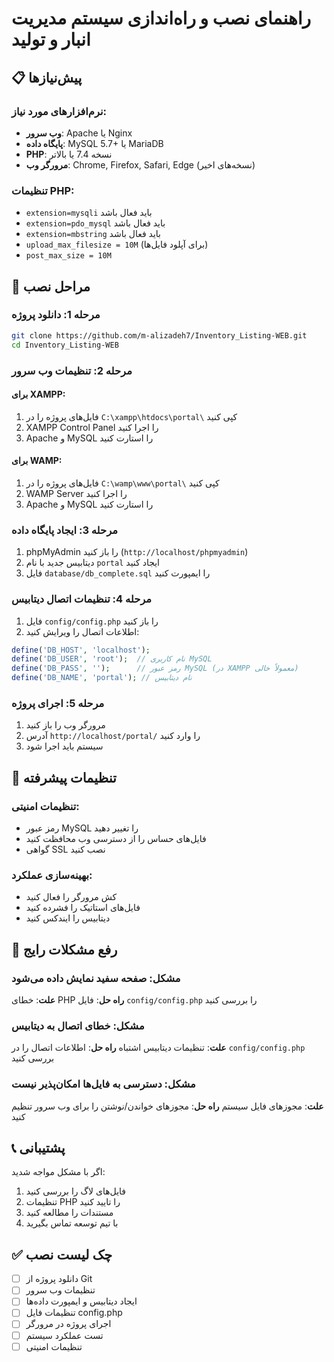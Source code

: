 # راهنمای نصب و راه‌اندازی سیستم مدیریت انبار و تولید

## 📋 پیش‌نیازها

### نرم‌افزارهای مورد نیاز:
- **وب سرور**: Apache یا Nginx
- **پایگاه داده**: MySQL 5.7+ یا MariaDB
- **PHP**: نسخه 7.4 یا بالاتر
- **مرورگر وب**: Chrome, Firefox, Safari, Edge (نسخه‌های اخیر)

### تنظیمات PHP:
- `extension=mysqli` باید فعال باشد
- `extension=pdo_mysql` باید فعال باشد
- `extension=mbstring` باید فعال باشد
- `upload_max_filesize = 10M` (برای آپلود فایل‌ها)
- `post_max_size = 10M`

## 🚀 مراحل نصب

### مرحله 1: دانلود پروژه
```bash
git clone https://github.com/m-alizadeh7/Inventory_Listing-WEB.git
cd Inventory_Listing-WEB
```

### مرحله 2: تنظیمات وب سرور

#### برای XAMPP:
1. فایل‌های پروژه را در `C:\xampp\htdocs\portal\` کپی کنید
2. XAMPP Control Panel را اجرا کنید
3. Apache و MySQL را استارت کنید

#### برای WAMP:
1. فایل‌های پروژه را در `C:\wamp\www\portal\` کپی کنید
2. WAMP Server را اجرا کنید
3. Apache و MySQL را استارت کنید

### مرحله 3: ایجاد پایگاه داده
1. phpMyAdmin را باز کنید (`http://localhost/phpmyadmin`)
2. دیتابیس جدید با نام `portal` ایجاد کنید
3. فایل `database/db_complete.sql` را ایمپورت کنید

### مرحله 4: تنظیمات اتصال دیتابیس
1. فایل `config/config.php` را باز کنید
2. اطلاعات اتصال را ویرایش کنید:
```php
define('DB_HOST', 'localhost');
define('DB_USER', 'root');  // نام کاربری MySQL
define('DB_PASS', '');      // رمز عبور MySQL (در XAMPP معمولاً خالی)
define('DB_NAME', 'portal'); // نام دیتابیس
```

### مرحله 5: اجرای پروژه
1. مرورگر وب را باز کنید
2. آدرس `http://localhost/portal/` را وارد کنید
3. سیستم باید اجرا شود

## 🔧 تنظیمات پیشرفته

### تنظیمات امنیتی:
- رمز عبور MySQL را تغییر دهید
- فایل‌های حساس را از دسترسی وب محافظت کنید
- گواهی SSL نصب کنید

### بهینه‌سازی عملکرد:
- کش مرورگر را فعال کنید
- فایل‌های استاتیک را فشرده کنید
- دیتابیس را ایندکس کنید

## 🐛 رفع مشکلات رایج

### مشکل: صفحه سفید نمایش داده می‌شود
**علت**: خطای PHP
**راه حل**: فایل `config/config.php` را بررسی کنید

### مشکل: خطای اتصال به دیتابیس
**علت**: تنظیمات دیتابیس اشتباه
**راه حل**: اطلاعات اتصال را در `config/config.php` بررسی کنید

### مشکل: دسترسی به فایل‌ها امکان‌پذیر نیست
**علت**: مجوزهای فایل سیستم
**راه حل**: مجوزهای خواندن/نوشتن را برای وب سرور تنظیم کنید

## 📞 پشتیبانی

اگر با مشکل مواجه شدید:
1. فایل‌های لاگ را بررسی کنید
2. تنظیمات PHP را تایید کنید
3. مستندات را مطالعه کنید
4. با تیم توسعه تماس بگیرید

## ✅ چک لیست نصب

- [ ] دانلود پروژه از Git
- [ ] تنظیمات وب سرور
- [ ] ایجاد دیتابیس و ایمپورت داده‌ها
- [ ] تنظیمات فایل config.php
- [ ] اجرای پروژه در مرورگر
- [ ] تست عملکرد سیستم
- [ ] تنظیمات امنیتی